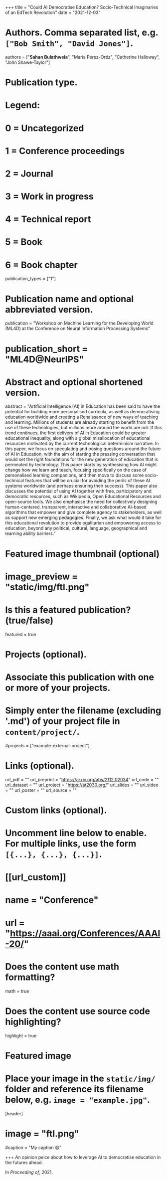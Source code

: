 +++
title = "Could AI Democratise Education? Socio-Technical Imaginaries of an EdTech Revolution"
date = "2021-12-03"

# Authors. Comma separated list, e.g. `["Bob Smith", "David Jones"]`.

authors = ["**Sahan Bulathwela**", "María Pérez-Ortiz", "Catherine Halloway", "John Shawe-Taylor"]

# Publication type.
# Legend:
# 0 = Uncategorized
# 1 = Conference proceedings
# 2 = Journal
# 3 = Work in progress
# 4 = Technical report
# 5 = Book
# 6 = Book chapter
publication_types = ["1"]

# Publication name and optional abbreviated version.
publication = "Workshop on Machine Learning for the Developing World (ML4D) at the Conference on Neural Information Processing Systems"
# publication_short = "ML4D@NeurIPS"

# Abstract and optional shortened version.

abstract = "Artificial Intelligence (AI) in Education has been said to have the potential for building more personalised curricula, as well as democratising education worldwide and creating a Renaissance of new ways of teaching and learning. Millions of students are already starting to benefit from the use of these technologies, but millions more around the world are not. If this trend continues, the first delivery of AI in Education could be greater educational inequality, along with a global misallocation of educational resources motivated by the current technological determinism narrative. In this paper, we focus on speculating and posing questions around the future of AI in Education, with the aim of starting the pressing conversation that would set the right foundations for the new generation of education that is permeated by technology. This paper starts by synthesising how AI might change how we learn and teach, focusing specifically on the case of personalised learning companions, and then move to discuss some socio-technical features that will be crucial for avoiding the perils of these AI systems worldwide (and perhaps ensuring their success). This paper also discusses the potential of using AI together with free, participatory and democratic resources, such as Wikipedia, Open Educational Resources and open-source tools. We also emphasise the need for collectively designing human-centered, transparent, interactive and collaborative AI-based algorithms that empower and give complete agency to stakeholders, as well as support new emerging pedagogies. Finally, we ask what would it take for this educational revolution to provide egalitarian and empowering access to education, beyond any political, cultural, language, geographical and learning ability barriers."

# Featured image thumbnail (optional)
# image_preview = "static/img/ftl.png"

# Is this a featured publication? (true/false)
featured = true

# Projects (optional).
#   Associate this publication with one or more of your projects.
#   Simply enter the filename (excluding '.md') of your project file in `content/project/`.
#projects = ["example-external-project"]

# Links (optional).
url_pdf = ""
url_preprint = "https://arxiv.org/abs/2112.02034"
url_code = ""
url_dataset = ""
url_project = "https://at2030.org/"
url_slides = ""
url_video = ""
url_poster = ""
url_source = ""

# Custom links (optional).
#   Uncomment line below to enable. For multiple links, use the form `[{...}, {...}, {...}]`.
# [[url_custom]]
# name = "Conference"
# url = "https://aaai.org/Conferences/AAAI-20/"

# Does the content use math formatting?
math = true

# Does the content use source code highlighting?
highlight = true
  
# Featured image
# Place your image in the `static/img/` folder and reference its filename below, e.g. `image = "example.jpg"`.
[header]
# image = "ftl.png"
#caption = "My caption :smile:"

+++
An opinion peice about how to leverage AI to democratise education in the futures ahead. 

In *Proceeding of*, 2021.
